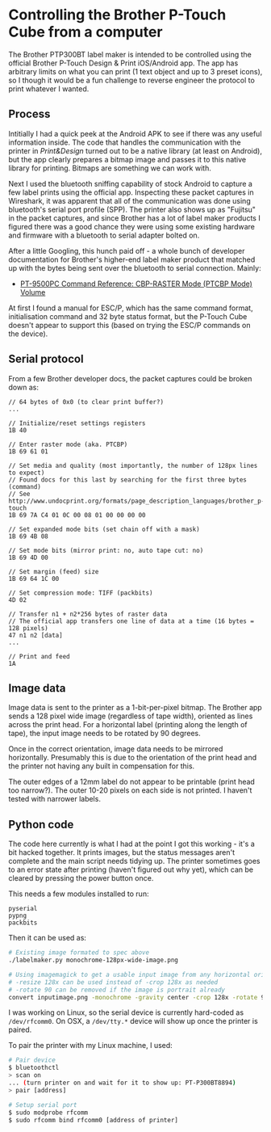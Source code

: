 # Controlling the Brother P-Touch Cube from a computer

The Brother PTP300BT label maker is intended to be controlled using the official Brother P-Touch Design & Print iOS/Android app. The app has arbitrary limits on what you can print (1 text object and up to 3 preset icons), so I though it would be a fun challenge to reverse engineer the protocol to print whatever I wanted.

## Process

Intitially I had a quick peek at the Android APK to see if there was any useful information inside. The code that handles the communication with the printer in *Print&Design* turned out to be a native library (at least on Android), but the app clearly prepares a bitmap image and passes it to this native library for printing. Bitmaps are something we can work with.

Next I used the bluetooth sniffing capability of stock Android to capture a few label prints using the official app. Inspecting these packet captures in Wireshark, it was apparent that all of the communication was done using bluetooth's serial port profile (SPP). The printer also shows up as "Fujitsu" in the packet captures, and since Brother has a lot of label maker products I figured there was a good chance they were using some existing hardware and firmware with a bluetooth to serial adapter bolted on.

After a little Googling, this hunch paid off - a whole bunch of developer documentation for Brother's higher-end label maker product that matched up with the bytes being sent over the bluetooth to serial connection. Mainly:

- [PT-9500PC Command Reference: CBP-RASTER Mode (PTCBP Mode) Volume](http://etc.nkadesign.com/uploads/Printers/95CRRASE.pdf)

At first I found a manual for ESC/P, which has the same command format, initialisation command and 32 byte status format, but the P-Touch Cube doesn't appear to support this (based on trying the ESC/P commands on the device).

## Serial protocol

From a few Brother developer docs, the packet captures could be broken down as:

```
// 64 bytes of 0x0 (to clear print buffer?)
...

// Initialize/reset settings registers
1B 40

// Enter raster mode (aka. PTCBP)
1B 69 61 01

// Set media and quality (most importantly, the number of 128px lines to expect)
// Found docs for this last by searching for the first three bytes (command)
// See http://www.undocprint.org/formats/page_description_languages/brother_p-touch
1B 69 7A C4 01 0C 00 08 01 00 00 00 00

// Set expanded mode bits (set chain off with a mask)
1B 69 4B 08

// Set mode bits (mirror print: no, auto tape cut: no)
1B 69 4D 00

// Set margin (feed) size
1B 69 64 1C 00

// Set compression mode: TIFF (packbits)
4D 02

// Transfer n1 + n2*256 bytes of raster data
// The official app transfers one line of data at a time (16 bytes = 128 pixels)
47 n1 n2 [data]
...

// Print and feed
1A
```

## Image data

Image data is sent to the printer as a 1-bit-per-pixel bitmap. The Brother app sends a 128 pixel wide image (regardless of tape width), oriented as lines across the print head. For a horizontal label (printing along the length of tape), the input image needs to be rotated by 90 degrees.

Once in the correct orientation, image data needs to be mirrored horizontally. Presumably this is due to the orientation of the print head and the printer not having any built in compensation for this.

The outer edges of a 12mm label do not appear to be printable (print head too narrow?). The outer 10-20 pixels on each side is not printed. I haven't tested with narrower labels.

## Python code

The code here currently is what I had at the point I got this working - it's a bit hacked together. It prints images, but the status messages aren't complete and the main script needs tidying up. The printer sometimes goes to an error state after printing (haven't figured out why yet), which can be cleared by pressing the power button once.

This needs a few modules installed to run:

```
pyserial
pypng
packbits
```

Then it can be used as:

```sh
# Existing image formated to spec above
./labelmaker.py monochrome-128px-wide-image.png

# Using imagemagick to get a usable input image from any horizontal oriented image
# -resize 128x can be used instead of -crop 128x as needed
# -rotate 90 can be removed if the image is portrait already
convert inputimage.png -monochrome -gravity center -crop 128x -rotate 90 -flop out.png
```

I was working on Linux, so the serial device is currently hard-coded as `/dev/rfcomm0`. On OSX, a `/dev/tty.*` device will show up once the printer is paired.

To pair the printer with my Linux machine, I used:

```sh
# Pair device
$ bluetoothctl
> scan on
... (turn printer on and wait for it to show up: PT-P300BT8894)
> pair [address]

# Setup serial port
$ sudo modprobe rfcomm
$ sudo rfcomm bind rfcomm0 [address of printer]
```